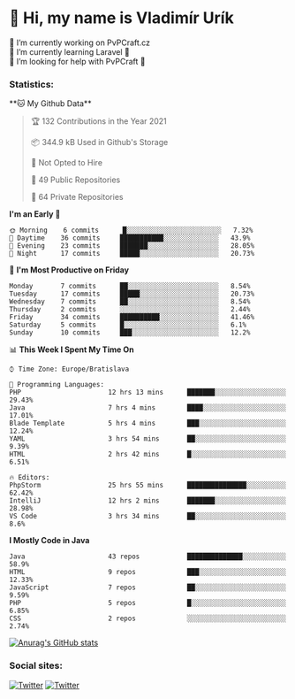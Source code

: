 <h1> 👋 Hi, my name is Vladimír Urík</h1>
<p>
 🔭 I’m currently working on PvPCraft.cz<br>
 🌱 I’m currently learning Laravel 💙<br>
 🤔 I’m looking for help with PvPCraft 💝<br>
</p>
<h3>Statistics:</h3>
<!--START_SECTION:waka-->
**🐱 My Github Data** 

> 🏆 132 Contributions in the Year 2021
 > 
> 📦 344.9 kB Used in Github's Storage 
 > 
> 🚫 Not Opted to Hire
 > 
> 📜 49 Public Repositories 
 > 
> 🔑 64 Private Repositories  
 > 
**I'm an Early 🐤** 

```text
🌞 Morning    6 commits      █░░░░░░░░░░░░░░░░░░░░░░░░   7.32% 
🌆 Daytime    36 commits     ███████████░░░░░░░░░░░░░░   43.9% 
🌃 Evening    23 commits     ███████░░░░░░░░░░░░░░░░░░   28.05% 
🌙 Night      17 commits     █████░░░░░░░░░░░░░░░░░░░░   20.73%

```
📅 **I'm Most Productive on Friday** 

```text
Monday       7 commits      ██░░░░░░░░░░░░░░░░░░░░░░░   8.54% 
Tuesday      17 commits     █████░░░░░░░░░░░░░░░░░░░░   20.73% 
Wednesday    7 commits      ██░░░░░░░░░░░░░░░░░░░░░░░   8.54% 
Thursday     2 commits      ░░░░░░░░░░░░░░░░░░░░░░░░░   2.44% 
Friday       34 commits     ██████████░░░░░░░░░░░░░░░   41.46% 
Saturday     5 commits      █░░░░░░░░░░░░░░░░░░░░░░░░   6.1% 
Sunday       10 commits     ███░░░░░░░░░░░░░░░░░░░░░░   12.2%

```


📊 **This Week I Spent My Time On** 

```text
⌚︎ Time Zone: Europe/Bratislava

💬 Programming Languages: 
PHP                      12 hrs 13 mins      ███████░░░░░░░░░░░░░░░░░░   29.43% 
Java                     7 hrs 4 mins        ████░░░░░░░░░░░░░░░░░░░░░   17.01% 
Blade Template           5 hrs 4 mins        ███░░░░░░░░░░░░░░░░░░░░░░   12.24% 
YAML                     3 hrs 54 mins       ██░░░░░░░░░░░░░░░░░░░░░░░   9.39% 
HTML                     2 hrs 42 mins       █░░░░░░░░░░░░░░░░░░░░░░░░   6.51%

🔥 Editors: 
PhpStorm                 25 hrs 55 mins      ███████████████░░░░░░░░░░   62.42% 
IntelliJ                 12 hrs 2 mins       ███████░░░░░░░░░░░░░░░░░░   28.98% 
VS Code                  3 hrs 34 mins       ██░░░░░░░░░░░░░░░░░░░░░░░   8.6%

```

**I Mostly Code in Java** 

```text
Java                     43 repos            ██████████████░░░░░░░░░░░   58.9% 
HTML                     9 repos             ███░░░░░░░░░░░░░░░░░░░░░░   12.33% 
JavaScript               7 repos             ██░░░░░░░░░░░░░░░░░░░░░░░   9.59% 
PHP                      5 repos             █░░░░░░░░░░░░░░░░░░░░░░░░   6.85% 
CSS                      2 repos             ░░░░░░░░░░░░░░░░░░░░░░░░░   2.74%

```



<!--END_SECTION:waka-->

[![Anurag's GitHub stats](https://github-readme-stats.vercel.app/api?username=vladimir-urik)](https://github.com/anuraghazra/github-readme-stats)

<h3>Social sites:</h3>
<p><a href="https://twitter.com/GGGEDR" target="_blank"><img alt="Twitter" src="https://img.shields.io/badge/twitter-%231DA1F2.svg?&style=for-the-badge&logo=twitter&logoColor=white" /></a> <a href="https://www.reddit.com/user/GGGEDR" target="_blank"><img alt="Twitter" src="https://img.shields.io/badge/reddit-%23FE6262.svg?&style=for-the-badge&logo=reddit&logoColor=white" /></a>
</p>
